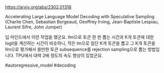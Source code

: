 https://arxiv.org/abs/2302.01318

Accelerating Large Language Model Decoding with Speculative Sampling (Charlie Chen, Sebastian Borgeaud, Geoffrey Irving, Jean-Baptiste Lespiau, Laurent Sifre, John Jumper)

딥 마인드에서 이런 작업을 했군요. llm으로 토큰 한 번 뽑는 시간과 K개 토큰에 대한 logit을 계산하는 시간이 비슷하니, 작은 lm으로 일단 K개 토큰을 뽑고 그 K개 토큰을 llm으로 평가해서 쓸만한 토큰 subsequence를 rejection sampling으로 뽑는 방법입니다. TPU에서 대략 2배 정도의 속도 향상이 있었군요.

#autoregressive_model #decoding 